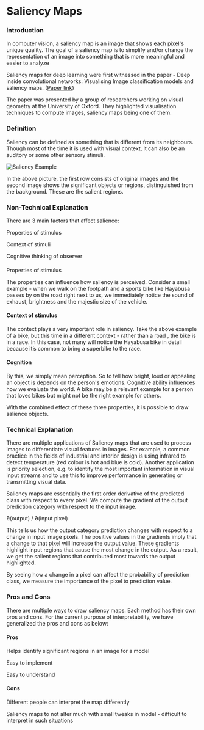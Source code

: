 # Saliency Maps

### Introduction

In computer vision, a saliency map is an image that shows each pixel's unique quality. The goal of a saliency map is to simplify and/or change the representation of an image into something that is more meaningful and easier to analyze

Saliency maps for deep learning were first witnessed in the paper - Deep inside convolutional networks: Visualising Image classification models and saliency maps. \([Paper link](https://arxiv.org/abs/1312.6034)\)

The paper was presented by a group of researchers working on visual geometry at the University of Oxford. They highlighted visualisation techniques to compute images, saliency maps being one of them.

### Definition

Saliency can be defined as something that is different from its neighbours. Though most of the time it is used with visual context, it can also be an auditory or some other sensory stimuli.



![Saliency Example](https://lh5.googleusercontent.com/D1n5GtLejROOqbO7bpRZxVSHUEUOkYZ99XsHPIiSR26FY7_MfuWxo7E9cPRxTl4oqByzPgUETvA8kCQLQdSlWVu8fsEdmgM1HWCsjM8SdWxP0uwP1gY41z3Wh1MuuHzFlYRcjZsq)

In the above picture, the first row consists of original images and the second image shows the significant objects or regions, distinguished from the background. These are the salient regions.

### Non-Technical Explanation

There are 3 main factors that affect salience:

Properties of stimulus  
Context of stimuli  
Cognitive thinking of observer

#### Properties of stimulus

The properties can influence how saliency is perceived. Consider a small example - when we walk on the footpath and a sports bike like Hayabusa passes by on the road right next to us, we immediately notice the sound of exhaust, brightness and the majestic size of the vehicle.

#### Context of stimulus

The context plays a very important role in saliency. Take the above example of a bike, but this time in a different context - rather than a road , the bike is in a race. In this case, not many will notice the Hayabusa bike in detail because it’s common to bring a superbike to the race.

#### Cognition

By this, we simply mean perception. So to tell how bright, loud or appealing an object is depends on the person's emotions. Cognitive ability influences how we evaluate the world. A bike may be a relevant example for a person that loves bikes but might not be the right example for others.

With the combined effect of these three properties, it is possible to draw salience objects.

### Technical Explanation

There are multiple applications of Saliency maps that are used to process images to differentiate visual features in images. For example, a common practice in the fields of industrial and interior design is using infrared to detect temperature \(red colour is hot and blue is cold\). Another application is priority selection, e.g. to identify the most important information in visual input streams and to use this to improve performance in generating or transmitting visual data.

Saliency maps are essentially the first order derivative of the predicted class with respect to every pixel. We compute the gradient of the output prediction category with respect to the input image. 

   ∂\(output\) / ∂\(input pixel\)

This tells us how the output category prediction changes with respect to a change in input image pixels. The positive values in the gradients imply that a change to that pixel will increase the output value. These gradients highlight input regions that cause the most change in the output. As a result, we get the salient regions that contributed most towards the output highlighted.

By seeing how a change in a pixel can affect the probability of prediction class, we measure the importance of the pixel to prediction value. 

### Pros and Cons

There are multiple ways to draw saliency maps. Each method has their own pros and cons. For the current purpose of interpretability, we have generalized the pros and cons as below:

#### Pros

Helps identify significant regions in an image for a model  
Easy to implement  
Easy to understand

#### Cons

Different people can interpret the map differently   
Saliency maps to not alter much with small tweaks in model - difficult to interpret in such situations



